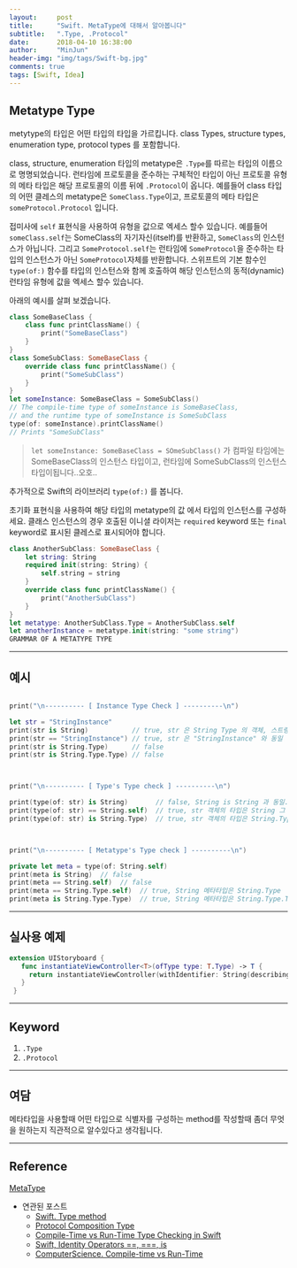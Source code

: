 ```yaml
---
layout:     post
title:      "Swift. MetaType에 대해서 알아봅니다"
subtitle:   ".Type, .Protocol"
date:       2018-04-10 16:38:00
author:     "MinJun"
header-img: "img/tags/Swift-bg.jpg"
comments: true 
tags: [Swift, Idea]
---
```


## Metatype Type 

metytype의 타입은 어떤 타입의 타입을 가르킵니다. class Types, structure types, enumeration type, protocol types 를 포함합니다. 

class, structure, enumeration 타입의 metatype은 `.Type`를 따르는 타입의 이름으로 명명되었습니다. 런타임에 프로토콜을 준수하는 구체적인 타입이 아닌 프로토콜 유형의 메타 타입은 해당 프로토콜의 이름 뒤에 `.Protocol`이 옵니다.  예를들어 class 타입의 어떤 클레스의 metatype은 `SomeClass.Type`이고, 프로토콜의 메타 타입은 `someProtocol.Protocol` 입니다. 

접미사에 `self` 표현식을 사용하여 유형을 값으로 엑세스 할수 있습니다. 예를들어 `someClass.self`는 SomeClass의 자기자신(itself)를 반환하고, `SomeClass`의 인스턴스가 아닙니다. 그리고 `SomeProtocol.self`는 런타임에 `SomeProtocol`을 준수하는 타입의 인스턴스가 아닌 `SomeProtocol`자체를 반환합니다. 스위프트의 기본 함수인 `type(of:)` 함수를 타입의 인스턴스와 함께 호출하여 해당 인스턴스의 동적(dynamic) 런타임 유형에 값을 엑세스 할수 있습니다. 

아래의 예시를 살펴 보겠습니다. 

```swift
class SomeBaseClass {
    class func printClassName() {
        print("SomeBaseClass")
    }
}
class SomeSubClass: SomeBaseClass {
    override class func printClassName() {
        print("SomeSubClass")
    }
}
let someInstance: SomeBaseClass = SomeSubClass()
// The compile-time type of someInstance is SomeBaseClass,
// and the runtime type of someInstance is SomeSubClass
type(of: someInstance).printClassName()
// Prints "SomeSubClass"
```

> `let someInstance: SomeBaseClass = SOmeSubClass()` 가 컴파일 타임에는 SomeBaseClass의 인스턴스 타입이고, 런타임에 SomeSubClass의 인스턴스 타입이됩니다..오호..

추가적으로 Swift의 라이브러리 `type(of:)` 를 봅니다.

초기화 표현식을 사용하여 해당 타입의 metatype의 값 에서 타입의 인스턴스를 구성하세요. 클래스 인스턴스의 경우 호출된 이니셜 라이저는 `required` keyword 또는 `final` keyword로 표시된 클레스로 표시되어야 합니다. 

```swift
class AnotherSubClass: SomeBaseClass {
    let string: String
    required init(string: String) {
        self.string = string
    }
    override class func printClassName() {
        print("AnotherSubClass")
    }
}
let metatype: AnotherSubClass.Type = AnotherSubClass.self
let anotherInstance = metatype.init(string: "some string")
GRAMMAR OF A METATYPE TYPE
```

---

## 예시

```swift

print("\n---------- [ Instance Type Check ] ----------\n")

let str = "StringInstance"
print(str is String)           // true, str 은 String Type 의 객체, 스트링의 객체가 맞으면 참트루
print(str == "StringInstance") // true, str 은 "StringInstance" 와 동일
print(str is String.Type)      // false
print(str is String.Type.Type) // false



print("\n---------- [ Type's Type check ] ----------\n")

print(type(of: str) is String)       // false, String is String 과 동일.. 그니까 String == String.Type을 물어본거
print(type(of: str) == String.self)  // true, str 객체의 타입은 String 그 자체, String.Type == String.Type
print(type(of: str) is String.Type)  // true, str 객체의 타입은 String.Type 의 객체 String의 타입 == String.type



print("\n---------- [ Metatype's Type check ] ----------\n")

private let meta = type(of: String.self)
print(meta is String)  // false
print(meta == String.self)  // false
print(meta == String.Type.self)  // true, String 메타타입은 String.Type
print(meta is String.Type.Type)  // true, String 메타타입은 String.Type.Type 의 객체
```

---

## 실사용 예제

```swift
extension UIStoryboard {
   func instantiateViewController<T>(ofType type: T.Type) -> T {
     return instantiateViewController(withIdentifier: String(describing: type)) as! T
   }
 }
```

---

## Keyword 

1. `.Type`
2. `.Protocol`

---

## 여담 

메타타입을 사용할때 어떤 타입으로 식별자를 구성하는 method를 작성할때 좀더 무엇을 원하는지 직관적으로 알수있다고 생각됩니다.

---

## Reference 

[MetaType](https://developer.apple.com/library/content/documentation/Swift/Conceptual/Swift_Programming_Language/Types.html#//apple_ref/doc/uid/TP40014097-CH31-ID457)

- 연관된 포스트
	- [<U>Swift. Type method</U>](https://devminjun.github.io/blog/Type_Methods)
	- [<U>Protocol Composition Type</U>](https://devminjun.github.io/blog/Protocol_Composition_Type)
	- [<U>Compile-Time vs Run-Time Type Checking in Swift</U>](https://devminjun.github.io/blog/Compile-Time_vs_Run_Time_Type_checking_in_Swift)
	- [<U>Swift, Identity Operators ==, ===, is</U>](https://devminjun.github.io/blog/Identity-Operators)
	- [<U>ComputerScience. Compile-time vs Run-Time</U>](https://devminjun.github.io/blog/Whats_the_difference_between_run-time_and_compile-time)